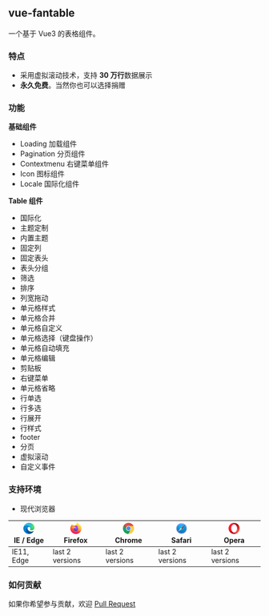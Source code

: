 ## vue-fantable

一个基于 Vue3 的表格组件。

### 特点

- 采用虚拟滚动技术，支持 **30 万行**数据展示
- **永久免费**。当然你也可以选择捐赠

### 功能

**基础组件**

- Loading 加载组件
- Pagination 分页组件
- Contextmenu 右键菜单组件
- Icon 图标组件
- Locale 国际化组件

**Table 组件**

- 国际化
- 主题定制
- 内置主题
- 固定列
- 固定表头
- 表头分组
- 筛选
- 排序
- 列宽拖动
- 单元格样式
- 单元格合并
- 单元格自定义
- 单元格选择（键盘操作）
- 单元格自动填充
- 单元格编辑
- 剪贴板
- 右键菜单
- 单元格省略
- 行单选
- 行多选
- 行展开
- 行样式
- footer
- 分页
- 虚拟滚动
- 自定义事件

### 支持环境

- 现代浏览器

| [<img src="../../images/browsers/edge_48x48.png" alt="IE / Edge" width="24px" height="24px" />](http://godban.github.io/browsers-support-badges/)</br>IE / Edge | [<img src="../../images/browsers/firefox_48x48.png" alt="Firefox" width="24px" height="24px" />](http://godban.github.io/browsers-support-badges/)</br>Firefox | [<img src="../../images/browsers/chrome_48x48.png" alt="Chrome" width="24px" height="24px" />](http://godban.github.io/browsers-support-badges/)</br>Chrome | [<img src="../../images/browsers/safari_48x48.png" alt="Safari" width="24px" height="24px" />](http://godban.github.io/browsers-support-badges/)</br>Safari | [<img src="../../images/browsers/opera_48x48.png" alt="Opera" width="24px" height="24px" />](http://godban.github.io/browsers-support-badges/)</br>Opera |
| --------------------------------------------------------------------------------------------------------------------------------------------------------------- | -------------------------------------------------------------------------------------------------------------------------------------------------------------- | ----------------------------------------------------------------------------------------------------------------------------------------------------------- | ----------------------------------------------------------------------------------------------------------------------------------------------------------- | -------------------------------------------------------------------------------------------------------------------------------------------------------- |
| IE11, Edge                                                                                                                                                      | last 2 versions                                                                                                                                                | last 2 versions                                                                                                                                             | last 2 versions                                                                                                                                             | last 2 versions                                                                                                                                          |

### 如何贡献

如果你希望参与贡献，欢迎 [Pull Request](https://github.com/fall-zhang/vue-fantable/pulls)
